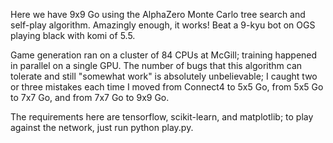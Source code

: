 Here we have 9x9 Go using the AlphaZero Monte Carlo tree search and self-play algorithm. Amazingly enough, it works! Beat a 9-kyu bot on OGS playing black with komi of 5.5. 

Game generation ran on a cluster of 84 CPUs at McGill; training happened in parallel on a single GPU. The number of bugs that this algorithm can tolerate and still "somewhat work" is absolutely unbelievable; I caught two or three mistakes each time I moved from Connect4 to 5x5 Go, from 5x5 Go to 7x7 Go, and from 7x7 Go to 9x9 Go. 

The requirements here are tensorflow, scikit-learn, and matplotlib; to play against the network, just run python play.py. 
